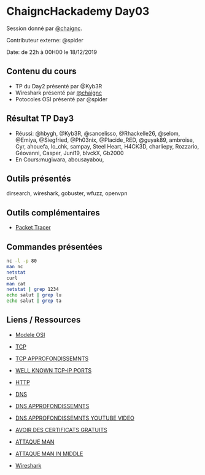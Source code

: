 # ChaigncHackademy Day03
Session donné par [@chaignc][@chaignc].

Contributeur externe: @spider

Date: de 22h à 00H00 le 18/12/2019

## Contenu du cours

* TP du Day2 présenté par @Kyb3R
* Wireshark présenté par [@chaignc][@chaignc]
* Potocoles OSI présenté par @spider

## Résultat TP Day3
* Réussi: @hbygh, @Kyb3R, @sancelisso, @Rhackelle26, @selom, @Emiya, @Siegfried, @Ph03nix, @Placide_RED, @guyak89, ambroise, Cyr, ahouefa, lo_chk, sampay, Steel Heart, H4CK3D, charliepy, Rozzario, Géovanni, Casper, Juni19, blvckX, Gb2000
* En Cours:mugiwara, abousayabou, 

## Outils présentés

dirsearch, wireshark, gobuster, wfuzz, openvpn

## Outils complémentaires

* [Packet Tracer](https://www.netacad.com/fr/courses/packet-tracer)

## Commandes présentées
```sh
nc -l -p 80
man nc
netstat
curl
man cat
netstat | grep 1234
echo salut | grep lu
echo salut | grep ta
```

## Liens / Ressources
* [Modele OSI](https://fr.wikipedia.org/wiki/Mod%C3%A8le_OSI)

* [TCP](https://fr.wikipedia.org/wiki/Transmission_Control_Protocol)
* [TCP APPROFONDISSEMNTS](https://waytolearnx.com/2019/06/protocole-tcp.html)
* [WELL KNOWN TCP-IP PORTS](http://www.meridianoutpost.com/resources/articles/well-known-tcpip-ports.php)

* [HTTP](https://fr.wikipedia.org/wiki/Authentification_HTTP)

* [DNS](https://fr.wikipedia.org/wiki/Domain_Name_System)
* [DNS APPROFONDISSEMNTS](https://www.bortzmeyer.org/)
* [DNS APPROFONDISSEMNTS YOUTUBE VIDEO](https://www.youtube.com/watch?v=FyPAQViSM10)

* [AVOIR DES CERTIFICATS GRATUITS](https://letsencrypt.org/fr/)
* [ATTAQUE MAN](https://fr.wikipedia.org/wiki/Saturation_de_la_table_d%27apprentissage)
* [ATTAQUE MAN IN MIDDLE](https://fr.wikipedia.org/wiki/Attaque_de_l%27homme_du_milieu)

* [Wireshark](https://wiki.wireshark.org/DisplayFilters)

[@chaignc]:https://twitter.com/chaignc
[hexpresso]:https://hexpresso.github.io
[@Grenadine]:https://twitter.com/Greynardine
[@SaxX]:https://twitter.com/_saxx_
